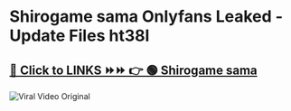 
 # Shirogame sama Onlyfans Leaked - Update Files ht38l

## <h2><a href="https://clipsfans.com/Shirogame_sama&ref=git">🔗 Click to LINKS ⏩⏩ 👉 🟢 Shirogame sama </a></h2>

<a href="https://clipsfans.com/Shirogame_sama&ref=git" rel="nofollow" data-target="animated-image.originalLink"><img src="https://i.ibb.co.com/xMMVF88/686577567.gif" alt="Viral Video Original" style="max-width: 100%; display: inline-block;" data-target="animated-image.originalImage"></a>

